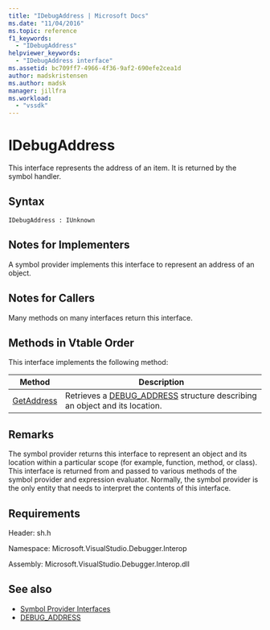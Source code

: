 ```yaml
---
title: "IDebugAddress | Microsoft Docs"
ms.date: "11/04/2016"
ms.topic: reference
f1_keywords:
  - "IDebugAddress"
helpviewer_keywords:
  - "IDebugAddress interface"
ms.assetid: bc709ff7-4966-4f36-9af2-690efe2cea1d
author: madskristensen
ms.author: madsk
manager: jillfra
ms.workload:
  - "vssdk"
---
```

# IDebugAddress
This interface represents the address of an item. It is returned by the symbol handler.

## Syntax

```
IDebugAddress : IUnknown
```

## Notes for Implementers
 A symbol provider implements this interface to represent an address of an object.

## Notes for Callers
 Many methods on many interfaces return this interface.

## Methods in Vtable Order
 This interface implements the following method:

|Method|Description|
|------------|-----------------|
|[GetAddress](../../../extensibility/debugger/reference/idebugaddress-getaddress.md)|Retrieves a [DEBUG_ADDRESS](../../../extensibility/debugger/reference/debug-address.md) structure describing an object and its location.|

## Remarks
 The symbol provider returns this interface to represent an object and its location within a particular scope (for example, function, method, or class). This interface is returned from and passed to various methods of the symbol provider and expression evaluator. Normally, the symbol provider is the only entity that needs to interpret the contents of this interface.

## Requirements
 Header: sh.h

 Namespace: Microsoft.VisualStudio.Debugger.Interop

 Assembly: Microsoft.VisualStudio.Debugger.Interop.dll

## See also
- [Symbol Provider Interfaces](../../../extensibility/debugger/reference/symbol-provider-interfaces.md)
- [DEBUG_ADDRESS](../../../extensibility/debugger/reference/debug-address.md)